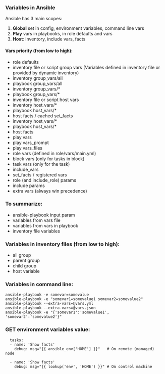 ### Variables in Ansible
Ansible has 3 main scopes:
1. **Global** set in config, environment variables, command line vars
2. **Play** vars in playbooks, in role defaults and vars
3. **Host**: inventory, include vars, facts

#### Vars priority (from low to high):
- role defaults
- inventory file or script group vars (Variables defined in inventory file or provided by dynamic inventory)
- inventory group_vars/all
- playbook group_vars/all
- inventory group_vars/*
- playbook group_vars/*
- inventory file or script host vars
- inventory host_vars/*
- playbook host_vars/*
- host facts / cached set_facts
- inventory host_vars/*
- playbook host_vars/*
- host facts
- play vars
- play vars_prompt
- play vars_files
- role vars (defined in role/vars/main.yml)
- block vars (only for tasks in block)
- task vars (only for the task)
- include_vars
- set_facts / registered vars
- role (and include_role) params
- include params
- extra vars (always win precedence)

### To summarize:
- ansible-playbook input param
- variables from vars file
- variables from vars in playbook
- inventory file variables

### Variables in inventory files (from low to high):
- all group
- parent group
- child group
- host variable

### Variables in command line:
```
ansible-playbook -e somevar=somevalue
ansible-playbook -e "somevar1=somevalue1 somevar2=somevalue2"
ansible-playbook --extra-vars=@vars.yml
ansible-playbook --extra-vars=@vars.json
ansible-playbook -e "{'somevar1':'somevalue1', 'somevar2':'somevalue2'}"
```
### GET environment variables value:
```
  tasks:
  - name: 'Show facts'
    debug: msg="{{ ansible_env['HOME'] }}"   # On remote (managed) node

  - name: 'Show facts'
    debug: msg="{{ lookup('env', 'HOME') }}" # On control machine
 ```
